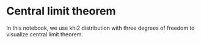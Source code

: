 # Central limit theorem
In this notebook, we use khi2 distribution with three degrees of freedom to visualize central limit theorem.
